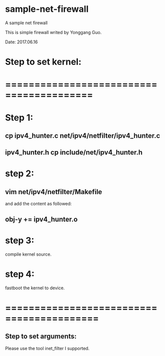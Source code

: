 # sample-net-firewall
A sample net firewall

This is simple firewall writed by Yonggang Guo.

Date: 2017.06.16

# Step to set kernel:
# =========================================
# Step 1:
## cp ipv4_hunter.c net/ipv4/netfilter/ipv4_hunter.c
## ipv4_hunter.h cp include/net/ipv4_hunter.h

# step 2:
## vim net/ipv4/netfilter/Makefile

and add the content as followed:
## obj-y += ipv4_hunter.o

# step 3:
compile kernel source.

# step 4:
fastboot the kernel to device.
# ==========================================


## Step to set arguments:
Please use the tool inet_filter I supported.
